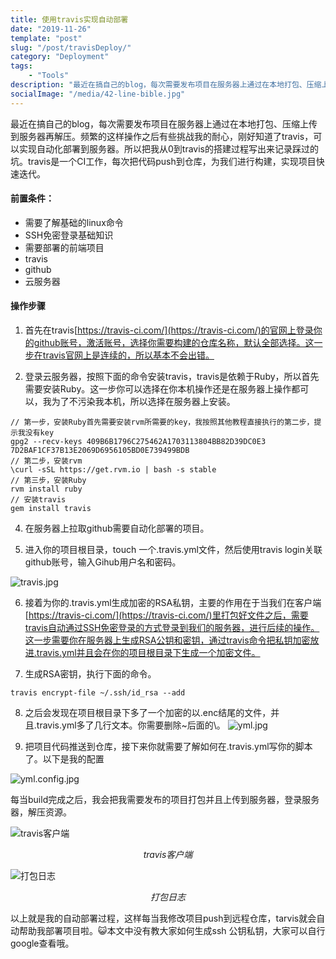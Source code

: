 ```yaml
---
title: 使用travis实现自动部署
date: "2019-11-26"
template: "post"
slug: "/post/travisDeploy/"
category: "Deployment"
tags: 
    - "Tools"
description: "最近在搞自己的blog，每次需要发布项目在服务器上通过在本地打包、压缩上传到服务器再解压。频繁的这样操作之后有些挑战我的耐心，刚好知道了travis，可以实现自动化部署到服务器。所以把我从0到travis的搭建过程写出来记录踩过的坑。travis是一个CI工作，每次把代码push到仓库，为我们进行构建，实现项目快速迭代。"
socialImage: "/media/42-line-bible.jpg"
---
```

最近在搞自己的blog，每次需要发布项目在服务器上通过在本地打包、压缩上传到服务器再解压。频繁的这样操作之后有些挑战我的耐心，刚好知道了travis，可以实现自动化部署到服务器。所以把我从0到travis的搭建过程写出来记录踩过的坑。travis是一个CI工作，每次把代码push到仓库，为我们进行构建，实现项目快速迭代。

#### 前置条件：
* 需要了解基础的linux命令
* SSH免密登录基础知识
* 需要部署的前端项目
* travis
* github
* 云服务器   

#### 操作步骤

1.  首先在travis[https://travis-ci.com/](https://travis-ci.com/)的官网上登录你的github账号，激活账号，选择你需要构建的仓库名称，默认全部选择。这一步在travis官网上是连续的，所以基本不会出错。

2.  登录云服务器，按照下面的命令安装travis，travis是依赖于Ruby，所以首先需要安装Ruby。这一步你可以选择在你本机操作还是在服务器上操作都可以，我为了不污染我本机，所以选择在服务器上安装。
```
// 第一步，安装Ruby首先需要安装rvm所需要的key，我按照其他教程直接执行的第二步，提示我没有key
gpg2 --recv-keys 409B6B1796C275462A1703113804BB82D39DC0E3 7D2BAF1CF37B13E2069D6956105BD0E739499BDB
// 第二步，安装rvm
\curl -sSL https://get.rvm.io | bash -s stable
// 第三步，安装Ruby
rvm install ruby
// 安装travis
gem install travis
``` 

4.  在服务器上拉取github需要自动化部署的项目。  

5.  进入你的项目根目录，touch 一个.travis.yml文件，然后使用travis login关联github账号，输入Gihub用户名和密码。

![travis.jpg](/media/travis.jpg)

6.  接着为你的.travis.yml生成加密的RSA私钥，主要的作用在于当我们在客户端[https://travis-ci.com/](https://travis-ci.com/)里打包好文件之后，需要travis自动通过SSH免密登录的方式登录到我们的服务器，进行后续的操作。这一步需要你在服务器上生成RSA公钥和密钥，通过travis命令把私钥加密放进.travis.yml并且会在你的项目根目录下生成一个加密文件。

7.  生成RSA密钥，执行下面的命令。
```
travis encrypt-file ~/.ssh/id_rsa --add
```

8.  之后会发现在项目根目录下多了一个加密的以.enc结尾的文件，并且.travis.yml多了几行文本。你需要删除~后面的\。
![yml.jpg](/media/yml.jpg)

9.  把项目代码推送到仓库，接下来你就需要了解如何在.travis.yml写你的脚本了。以下是我的配置

![yml.config.jpg](/media/yml.config.jpg)

每当build完成之后，我会把我需要发布的项目打包并且上传到服务器，登录服务器，解压资源。

![travis客户端](/media/result-yml.jpg)
<p style="text-align: center"><em>travis客户端</em></p>

![打包日志](/media/console.jpg)
<p style="text-align: center"><em>打包日志</em></p>

以上就是我的自动部署过程，这样每当我修改项目push到远程仓库，tarvis就会自动帮助我部署项目啦。😺本文中没有教大家如何生成ssh 公钥私钥，大家可以自行google查看哦。